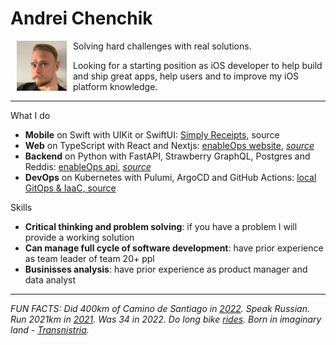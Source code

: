 # Andrei Chenchik
<img align="left" width=80 src="./images/andrei.jpg" style="margin: 0 10px" >
Solving hard challenges with real solutions.  

Looking for a starting position as iOS developer to help build and ship great apps, help users and to improve my iOS platform knowledge.

---

What I do
- **Mobile** on Swift with UIKit or SwiftUI: [Simply Receipts](https://chenchik.me/simply-receipts.html), source
- **Web** on TypeScript with React and Nextjs: [enableOps website](https://enableops.io), [*source*](https://github.com/enableops/enableops.github.io/tree/main/src/components)
- **Backend** on Python with FastAPI, Strawberry GraphQL, Postgres and Reddis: [enableOps api](), [*source*](https://github.com/enableops/api-service)
- **DevOps** on Kubernetes with Pulumi, ArgoCD and GitHub Actions: [local GitOps & IaaC, source](https://github.com/AndreiChenchik/local-cluster)


Skills
- **Critical thinking and problem solving**: if you have a problem I will provide a working solution
- **Can manage full cycle of software development**: have prior experience as team leader of team 20+ ppl
- **Businisses analysis**: have prior experience as product manager and data analyst

---



*FUN FACTS: Did 400km of Camino de Santiago in [2022](https://storyteller.fit/album/384). Speak Russian. Run 2021km in [2021](https://www.strava.com/athletes/44250763). Was 34 in 2022. Do long bike [rides](https://www.strava.com/activities/4836441053). Born in imaginary land - [Transnistria](https://en.wikipedia.org/wiki/Transnistria).*